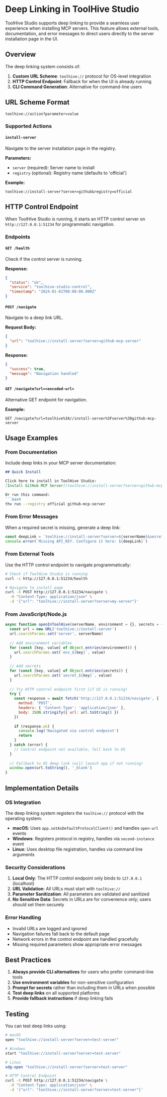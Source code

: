 # Deep Linking in ToolHive Studio

ToolHive Studio supports deep linking to provide a seamless user experience when installing MCP servers. This feature allows external tools, documentation, and error messages to direct users directly to the server installation page in the UI.

## Overview

The deep linking system consists of:

1. **Custom URL Scheme**: `toolhive://` protocol for OS-level integration
2. **HTTP Control Endpoint**: Fallback for when the UI is already running
3. **CLI Command Generation**: Alternative for command-line users

## URL Scheme Format

```
toolhive://action?parameter=value
```

### Supported Actions

#### `install-server`
Navigate to the server installation page in the registry.

**Parameters:**
- `server` (required): Server name to install
- `registry` (optional): Registry name (defaults to 'official')

**Example:**
```
toolhive://install-server?server=github&registry=official
```


## HTTP Control Endpoint

When ToolHive Studio is running, it starts an HTTP control server on `http://127.0.0.1:51234` for programmatic navigation.

### Endpoints

#### `GET /health`
Check if the control server is running.

**Response:**
```json
{
  "status": "ok",
  "service": "toolhive-studio-control",
  "timestamp": "2024-01-01T00:00:00.000Z"
}
```

#### `POST /navigate`
Navigate to a deep link URL.

**Request Body:**
```json
{
  "url": "toolhive://install-server?server=github-mcp-server"
}
```

**Response:**
```json
{
  "success": true,
  "message": "Navigation handled"
}
```

#### `GET /navigate?url=<encoded-url>`
Alternative GET endpoint for navigation.

**Example:**
```
GET /navigate?url=toolhive%3A//install-server%3Fserver%3Dgithub-mcp-server
```

## Usage Examples

### From Documentation
Include deep links in your MCP server documentation:

```markdown
## Quick Install

Click here to install in ToolHive Studio:
[Install GitHub MCP Server](toolhive://install-server?server=github-mcp-server&registry=official)

Or run this command:
```bash
thv run --registry official github-mcp-server
```

### From Error Messages
When a required secret is missing, generate a deep link:

```typescript
const deepLink = `toolhive://install-server?server=${serverName}&secret_API_KEY=<your-api-key>`
console.error(`Missing API_KEY. Configure it here: ${deepLink}`)
```

### From External Tools
Use the HTTP control endpoint to navigate programmatically:

```bash
# Check if ToolHive Studio is running
curl -s http://127.0.0.1:51234/health

# Navigate to install page
curl -X POST http://127.0.0.1:51234/navigate \
  -H "Content-Type: application/json" \
  -d '{"url": "toolhive://install-server?server=my-server"}'
```

### From JavaScript/Node.js
```javascript
async function openInToolHive(serverName, environment = {}, secrets = {}) {
  const url = new URL('toolhive://install-server')
  url.searchParams.set('server', serverName)
  
  // Add environment variables
  for (const [key, value] of Object.entries(environment)) {
    url.searchParams.set(`env_${key}`, value)
  }
  
  // Add secrets
  for (const [key, value] of Object.entries(secrets)) {
    url.searchParams.set(`secret_${key}`, value)
  }
  
  // Try HTTP control endpoint first (if UI is running)
  try {
    const response = await fetch('http://127.0.0.1:51234/navigate', {
      method: 'POST',
      headers: { 'Content-Type': 'application/json' },
      body: JSON.stringify({ url: url.toString() })
    })
    
    if (response.ok) {
      console.log('Navigated via control endpoint')
      return
    }
  } catch (error) {
    // Control endpoint not available, fall back to OS
  }
  
  // Fallback to OS deep link (will launch app if not running)
  window.open(url.toString(), '_blank')
}
```

## Implementation Details

### OS Integration

The deep linking system registers the `toolhive://` protocol with the operating system:

- **macOS**: Uses `app.setAsDefaultProtocolClient()` and handles `open-url` events
- **Windows**: Registers protocol in registry, handles via `second-instance` event
- **Linux**: Uses desktop file registration, handles via command line arguments

### Security Considerations

1. **Local Only**: The HTTP control endpoint only binds to `127.0.0.1` (localhost)
2. **URL Validation**: All URLs must start with `toolhive://`
3. **Parameter Sanitization**: All parameters are validated and sanitized
4. **No Sensitive Data**: Secrets in URLs are for convenience only; users should set them securely

### Error Handling

- Invalid URLs are logged and ignored
- Navigation failures fall back to the default page
- Network errors in the control endpoint are handled gracefully
- Missing required parameters show appropriate error messages

## Best Practices

1. **Always provide CLI alternatives** for users who prefer command-line tools
2. **Use environment variables** for non-sensitive configuration
3. **Prompt for secrets** rather than including them in URLs when possible
4. **Test deep links** on all supported platforms
5. **Provide fallback instructions** if deep linking fails

## Testing

You can test deep links using:

```bash
# macOS
open "toolhive://install-server?server=test-server"

# Windows
start "toolhive://install-server?server=test-server"

# Linux
xdg-open "toolhive://install-server?server=test-server"

# HTTP Control Endpoint
curl -X POST http://127.0.0.1:51234/navigate \
  -H "Content-Type: application/json" \
  -d '{"url": "toolhive://install-server?server=test-server"}'
```
